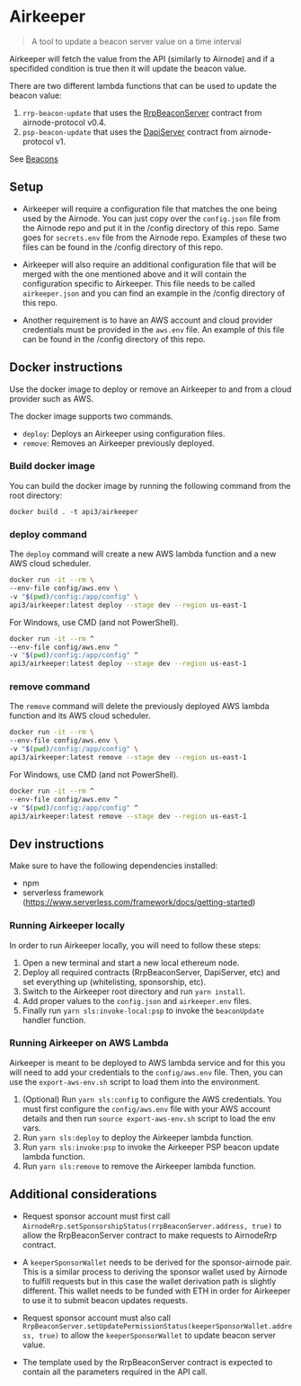 # Airkeeper

> A tool to update a beacon server value on a time interval

Airkeeper will fetch the value from the API (similarly to Airnode) and if a specifided condition is true then it will
update the beacon value.

There are two different lambda functions that can be used to update the beacon value:

1. `rrp-beacon-update` that uses the
   [RrpBeaconServer](https://github.com/api3dao/airnode/blob/v0.4/packages/airnode-protocol/contracts/rrp/requesters/RrpBeaconServer.sol)
   contract from airnode-protocol v0.4.
1. `psp-beacon-update` that uses the [DapiServer]() contract from airnode-protocol v1.

See [Beacons](https://docs.api3.org/beacon/v0.1/functions/)

## Setup

- Airkeeper will require a configuration file that matches the one being used by the Airnode. You can just copy over the
  `config.json` file from the Airnode repo and put it in the /config directory of this repo. Same goes for `secrets.env`
  file from the Airnode repo. Examples of these two files can be found in the /config directory of this repo.

- Airkeeper will also require an additional configuration file that will be merged with the one mentioned above and it
  will contain the configuration specific to Airkeeper. This file needs to be called `airkeeper.json` and you can find
  an example in the /config directory of this repo.
  <!-- TODO: add more details on each configuration property -->

- Another requirement is to have an AWS account and cloud provider credentials must be provided in the `aws.env` file.
  An example of this file can be found in the /config directory of this repo.

## Docker instructions

Use the docker image to deploy or remove an Airkeeper to and from a cloud provider such as AWS.

The docker image supports two commands.

- `deploy`: Deploys an Airkeeper using configuration files.
- `remove`: Removes an Airkeeper previously deployed.

### Build docker image

You can build the docker image by running the following command from the root directory:

```
docker build . -t api3/airkeeper
```

### deploy command

The `deploy` command will create a new AWS lambda function and a new AWS cloud scheduler.

```sh
docker run -it --rm \
--env-file config/aws.env \
-v "$(pwd)/config:/app/config" \
api3/airkeeper:latest deploy --stage dev --region us-east-1
```

For Windows, use CMD (and not PowerShell).

```sh
docker run -it --rm ^
--env-file config/aws.env ^
-v "$(pwd)/config:/app/config" ^
api3/airkeeper:latest deploy --stage dev --region us-east-1
```

### remove command

The `remove` command will delete the previously deployed AWS lambda function and its AWS cloud scheduler.

```sh
docker run -it --rm \
--env-file config/aws.env \
-v "$(pwd)/config:/app/config" \
api3/airkeeper:latest remove --stage dev --region us-east-1
```

For Windows, use CMD (and not PowerShell).

```sh
docker run -it --rm ^
--env-file config/aws.env ^
-v "$(pwd)/config:/app/config" ^
api3/airkeeper:latest remove --stage dev --region us-east-1
```

## Dev instructions

Make sure to have the following dependencies installed:

- npm
- serverless framework (https://www.serverless.com/framework/docs/getting-started)

### Running Airkeeper locally

In order to run Airkeeper locally, you will need to follow these steps:

1. Open a new terminal and start a new local ethereum node.
1. Deploy all required contracts (RrpBeaconServer, DapiServer, etc) and set everything up (whitelisting, sponsorship,
   etc).
1. Switch to the Airkeeper root directory and run `yarn install`.
1. Add proper values to the `config.json` and `airkeeper.env` files.
1. Finally run `yarn sls:invoke-local:psp` to invoke the `beaconUpdate` handler function.

### Running Airkeeper on AWS Lambda

Airkeeper is meant to be deployed to AWS lambda service and for this you will need to add your credentials to the
`config/aws.env` file. Then, you can use the `export-aws-env.sh` script to load them into the environment.

1. (Optional) Run `yarn sls:config` to configure the AWS credentials. You must first configure the `config/aws.env` file
   with your AWS account details and then run `source export-aws-env.sh` script to load the env vars.
1. Run `yarn sls:deploy` to deploy the Airkeeper lambda function.
1. Run `yarn sls:invoke:psp` to invoke the Airkeeper PSP beacon update lambda function.
1. Run `yarn sls:remove` to remove the Airkeeper lambda function.

## Additional considerations

- Request sponsor account must first call `AirnodeRrp.setSponsorshipStatus(rrpBeaconServer.address, true)` to allow the
  RrpBeaconServer contract to make requests to AirnodeRrp contract.

- A `keeperSponsorWallet` needs to be derived for the sponsor-airnode pair. This is a similar process to deriving the
  sponsor wallet used by Airnode to fulfill requests but in this case the wallet derivation path is slightly different.
  This wallet needs to be funded with ETH in order for Airkeeper to use it to submit beacon updates requests.

- Request sponsor account must also call `RrpBeaconServer.setUpdatePermissionStatus(keeperSponsorWallet.address, true)`
  to allow the `keeperSponsorWallet` to update beacon server value.

- The template used by the RrpBeaconServer contract is expected to contain all the parameters required in the API call.
